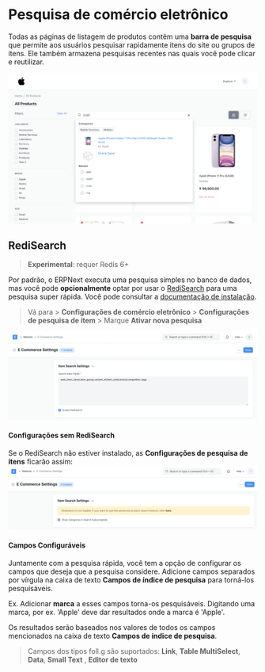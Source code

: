 # Pesquisa de comércio eletrônico



Todas as páginas de listagem de produtos contêm uma **barra de pesquisa** que permite aos usuários pesquisar rapidamente itens do site ou grupos de itens. Ele também armazena pesquisas recentes nas quais você pode clicar e reutilizar.


![Search](/files/e-commerce-search.png)


## RediSearch



> 
> **Experimental**: requer Redis 6+
> 
> 
> 


Por padrão, o ERPNext executa uma pesquisa simples no banco de dados, mas você pode **opcionalmente** optar por usar o [RediSearch](https://redis.com/modules/redis-search/) para uma pesquisa super rápida. Você pode consultar a [documentação de instalação](/docs/pt/e_commerce/articles/installing_redisearch_to_enable_super_fast_e_commerce_search).



> 
> Vá para > **Configurações de comércio eletrônico** > **Configurações de pesquisa de item** > Marque **Ativar nova pesquisa**
> 
> 
> 


![Configurações de pesquisa de itens com RediSearch](/files/item-search-settings-enabled.png)


#### Configurações sem RediSearch


Se o RediSearch não estiver instalado, as **Configurações de pesquisa de itens** ficarão assim:
![Configurações de pesquisa de item sem RediSearch](/files/item-search-settings.png)


#### Campos Configuráveis


Juntamente com a pesquisa rápida, você tem a opção de configurar os campos que deseja que a pesquisa considere. Adicione campos separados por vírgula na caixa de texto **Campos de índice de pesquisa** para torná-los pesquisáveis.


Ex. Adicionar **marca** a esses campos torna-os pesquisáveis. Digitando uma marca, por ex. 'Apple' deve dar resultados onde a marca é 'Apple'.


Os resultados serão baseados nos valores de todos os campos mencionados na caixa de texto **Campos de índice de pesquisa**.



> 
> Campos dos tipos foll.g são suportados: **Link**, **Table MultiSelect**, **Data**, **Small Text** , **Editor de texto**
> 
> 
> 



